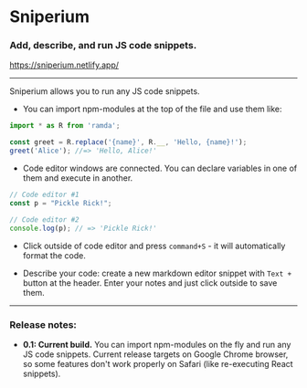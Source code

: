 # Sniperium
### Add, describe, and run JS code snippets.
https://sniperium.netlify.app/

---

Sniperium allows you to run any JS code snippets.

- You can import npm-modules at the top of the file and use them like:
```javascript
import * as R from 'ramda';

const greet = R.replace('{name}', R.__, 'Hello, {name}!');
greet('Alice'); //=> 'Hello, Alice!'
```
- Code editor windows are connected. You can declare variables
  in one of them and execute in another.
```javascript
// Code editor #1
const p = "Pickle Rick!";
```

```javascript
// Code editor #2
console.log(p); // => 'Pickle Rick!'
```

- Click outside of code editor and press `command+S` - it will automatically format the code.

- Describe your code: create a new markdown editor snippet with `Text +` button at the header.
  Enter your notes and just click outside to save them.
  
--- 

### Release notes:
- **0.1: Current build.** You can import npm-modules on the fly and run any JS code snippets.
Current release targets on Google Chrome browser, so some features
  don't work properly on Safari (like re-executing React snippets).
